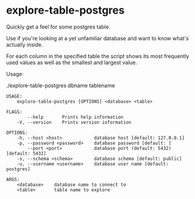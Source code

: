 explore-table-postgres
======================

Quickly get a feel for some postgres table.

Use if you're looking at a yet unfamiliar database and want to know what's actually inside.

For each column in the specified table the script shows its most frequently used values
as well as the smallest and largest value.

Usage:

./explore-table-postgres dbname tablename

```
USAGE:
    explore-table-postgres [OPTIONS] <database> <table>

FLAGS:
        --help       Prints help information
    -V, --version    Prints version information

OPTIONS:
    -h, --host <host>            database host [default: 127.0.0.1]
    -p, --password <password>    database password [default: ]
        --port <port>            database port (default: 5432) [default: 5432]
    -s, --schema <schema>        database schema [default: public]
    -u, --username <username>    database user name [default: postgres]

ARGS:
    <database>    database name to connect to
    <table>       table name to explore

```

